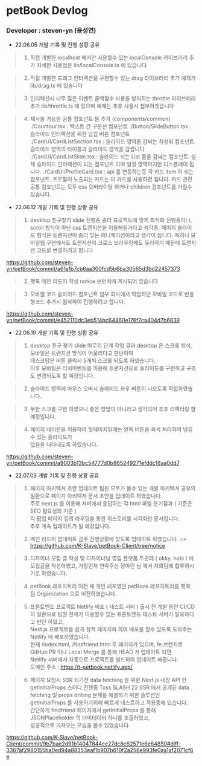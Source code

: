 # petBook Devlog

### Developer : steven-yn (윤성연)

- 22.06.05 개발 기록 및 진행 상황 공유

> 1. 직접 개발한 localhost 에서만 사용할수 있는 localConsole 라이브러리 추가
>    자세한 사용법은 lib/localConsole.ts 에 있습니다

> 2. 직접 개발한 드래그 인터렉션을 구현할수 있는 drag 라이브러리 추가
>    예제가 lib/drag.ts 에 있습니다

> 3. 인터렉션시 너무 많은 이벤트 콜백함수 사용을 방지하는 throttle 라이브러리 추가
>    lib/throttle.ts 에 있으며 예제는 추후 사용시 첨부하겟습니다

> 4. 재사용 가능한 공통 컴포넌트 들 추가 (components/common)
>    ./Countour.tsx : 텍스트 간 구분선 컴포넌트
>    ./Button/SlideButton.tsx : 슬라이드 인터렉션을 위한 넘김 버튼 컴포넌트
>    ./CardUI/CardListSection.tsx : 슬라이드 영역을 감싸는 최상위 컴포넌트. 슬라이드 영역의 타이틀과 슬라이드 영역을 감쌉니다
>    ./CardUI/CardListSlide.tsx : 슬라이드 되는 List 들을 감싸는 컴포넌트. 실제 슬라이드 인터렉션이 되는 컴포넌트 이며 일정 영역까지만 디스플레이 됩니다.
>    ./CardUI/ProfileCard.tsx : api 를 연동하는등 각 카드 item 이 되는 컴포넌트. 프로필이 노출되는 카드는 이 카드를 사용하면 됩니다.
>    카드 관련 공통 컴포넌트는 모두 css 오버라이딩 하거나 children 컴포넌트를 가질수 있습니다.

- 22.06.12 개발 기록 및 진행 상황 공유

> 1. desktop 친구찾기 slide 진행중
>    좀더 프로젝트에 맞게 최적화 진행중이나, scroll 방식이 아닌 css 트랜지션을 이용해될거라고 생각중.
>    페이지 슬라이드 형식은 트랜지션이 좀더 맞는 애니메이션이라고 생각이 듭니다. 특히나 모바일웹 구현에서도 트랜지션이
>    크로스 브라우징에도 유리하기 때문에 트랜지션 코드로 변경하려고 합니다

https://github.com/steven-yn/petBook/commit/a61a1b7cb6aa300fcd5b6ba30565d3bd22457373

> 2. 펫북 메인 리드미 작성
>    notice 브런치에 게시되어 있습니다

> 3. 모바일 코드 슬라이드 컴포넌트 첨부
>    회사에서 작업하던 모바일 코드로 반응형코드 추가시 첨삭하여 진행하려고 합니다.

https://github.com/steven-yn/petBook/commit/e452110dc3eb514bc64460e176f7ca404d7b6839

- 22.06.19 개발 기록 및 진행 상황 공유

> 1. desktop 친구 찾기 slide 마무리 단계
>    작업 결과 desktop 은 스크롤 방식, 모바일은 트랜지션 방식이 어울리다고 판단하여 \
>    데스크탑은 버튼 클릭시 5개씩 스크롤 되도록 하였습니다. \
>    이후 모바일은 터치이벤트를 이용해 트랜지션으로 슬라이드를 구현하고 구조도 변경되도록 할 예정입니다.

> 2. 슬라이드 영역에 마우스 오버시 슬라이드 좌우 버튼이 나오도록 작업하였습니다.

> 3. 무한 스크롤 구현 하였으나 좋은 방법이 아니라고 생각되어 추후 리팩터링 할 예정입니다.

> 4. 페이지 네이션을 적용하여 첫페이지일때는 왼쪽 버튼을 회색 처리하여 넘길수 있는 슬라이드가 \
>    없음을 나타내도록 하였습니다.

https://github.com/steven-yn/petBook/commit/a9003b13bc54777d0b865249271efddc18aa0dd7

- 22.07.03 개발 기록 및 진행 상황 공유

> 1. 페이지 아키텍쳐 초안 업데이트
>    팀원 모두가 볼수 있는 개발 아키텍쳐 공유의 일환으로 페이지 아키텍쳐 문서 초안을 업데이트 하였습니다. \
>    주로 next.js 를 이용해 서버에서 응답하는 각 html 파일 분기점과 ( 기준은 SEO 필요성의 기준 ) \
>    각 팝업 페이지 등의 라우팅을 통한 히스토리를 시각화한 문서입니다. \
>    추후 계속 업데이트가 될 예정입니다.

> 2. 메인 리드미 업데이트
>    금주 진행상황에 맞도록 업데이트 하였습니다. => https://github.com/K-Slave/petBook-Client/tree/notice

> 3. 디자이너 모집 글 작성 및 디자이너님 영입
>    플랫폼 두군데 ( okky, hola ) 에 모집글을 작성하였고, 가장먼저 연락주신 정아린 님 께서 저희팀에 합류하시기로 하였습니다.

> 4. petBook 레포지토리 이전
>    제 개인 레포였던 petBook 레포지토리를 펫북 팀 Organization 으로 이전하였습니다.

> 5. 프론트엔드 프로젝트 Netlify 배포 ( 테스트 서버 )
>    출시 전 개발 동안 CI/CD 의 일환으로 팀원 전체가 이용할수 있는 프론트엔드 테스트 서버가 필요하다고 판단 하였고, \
>    Next.js 프로젝트를 쉽게 정적 페이지화 하여 배포를 할수 있도록 도와주는 Netlify 에 배포하였습니다. \
>    현재 /index.html, /findfriend.html 두 페이지가 있으며, fe 브랜치로 GitHub PR 이나 Local Merge 를 통해 HEAD 가 업데이트 되면 \
>    Netlify 서버에서 자동으로 프로젝트를 빌드하여 업데이트 해줍니다. \
>    도메인 주소 : https://t-petbook.netlify.app/

> 6. 페이지 요청시 SSR 되기전 data fetching 을 위한 Next.js 내장 API 인 getInitialProps 스터디 진행중
>    Toss SLASH 22 SSR 에서 공개된 data fetching 및 props drilling 문제를 해결하기 위한 솔루션인 \
>    getInitialProps 를 사용하기위해 빠르게 테스트하고 적용중에 있습니다. \
>    간단하게 findfriend 페이지에서 getInitialProps 를 통해 JSONPlaceholder 의 더미데이터 하나를 호출하였고, \
>    성공적으로 가져오는 모습을 볼수 있었습니다.

https://github.com/K-Slave/petBook-Client/commit/9b7bae2d91b14047844ce27dc8c62571e6e64850#diff-3367af2980155ba0ed94a88353eaf1b907b610f2a256e993fe0aa1af2071cf6e
